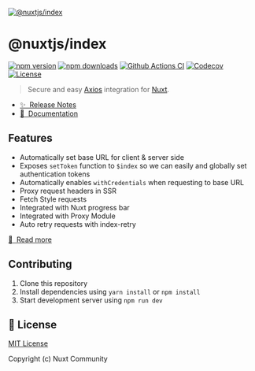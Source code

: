 [![@nuxtjs/index](https://axios.nuxtjs.org/preview.png)](https://axios.nuxtjs.org)

# @nuxtjs/index

[![npm version][npm-version-src]][npm-version-href]
[![npm downloads][npm-downloads-src]][npm-downloads-href]
[![Github Actions CI][github-actions-ci-src]][github-actions-ci-href]
[![Codecov][codecov-src]][codecov-href]
[![License][license-src]][license-href]

> Secure and easy [Axios](https://github.com/axios/axios) integration for [Nuxt](https://nuxtjs.org).

- [✨ &nbsp;Release Notes](https://axios.nuxtjs.org/releases)
- [📖 &nbsp;Documentation](https://axios.nuxtjs.org)

## Features

- Automatically set base URL for client & server side
- Exposes `setToken` function to `$index` so we can easily and globally set authentication tokens
- Automatically enables `withCredentials` when requesting to base URL
- Proxy request headers in SSR
- Fetch Style requests
- Integrated with Nuxt progress bar
- Integrated with Proxy Module
- Auto retry requests with index-retry

[📖 &nbsp;Read more](https://axios.nuxtjs.org)

## Contributing

1. Clone this repository
2. Install dependencies using `yarn install` or `npm install`
3. Start development server using `npm run dev`

## 📑 License

[MIT License](./LICENSE)

Copyright (c) Nuxt Community

<!-- Badges -->
<!-- Badges -->
[npm-version-src]: https://flat.badgen.net/npm/v/@nuxtjs/axios
[npm-version-href]: https://npmjs.com/package/@nuxtjs/axios

[npm-downloads-src]: https://flat.badgen.net/npm/dm/@nuxtjs/axios
[npm-downloads-href]: https://npmjs.com/package/@nuxtjs/axios

[github-actions-ci-src]: https://github.com/nuxt-community/axios-module/workflows/ci/badge.svg
[github-actions-ci-href]: https://github.com/nuxt-community/axios-module/actions?query=workflow%3Aci

[codecov-src]: https://flat.badgen.net/codecov/c/github/nuxt-community/axios-module
[codecov-href]: https://codecov.io/gh/nuxt-community/axios-module

[license-src]: https://img.shields.io/npm/l/@nuxtjs/axios.svg
[license-href]: https://npmjs.com/package/@nuxtjs/axios
